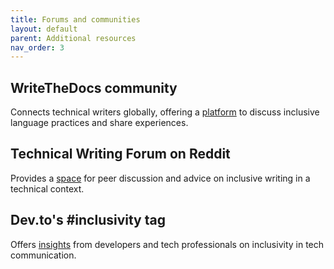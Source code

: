 ```yaml
---
title: Forums and communities
layout: default
parent: Additional resources
nav_order: 3
---
```

## WriteTheDocs community
Connects technical writers globally, offering a [platform](https://www.writethedocs.org/) to discuss inclusive language practices and share experiences.

## Technical Writing Forum on Reddit
Provides a [space](https://www.reddit.com/r/technicalwriting/) for peer discussion and advice on inclusive writing in a technical context.

## Dev.to's \#inclusivity tag 
Offers [insights](https://dev.to/t/inclusivity) from developers and tech professionals on inclusivity in tech communication.
